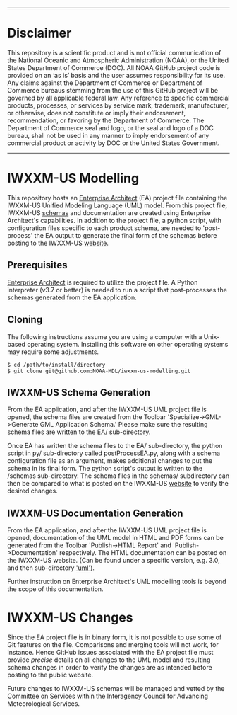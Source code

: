 ------------------------------------------
# Disclaimer
This repository is a scientific product and is not official communication of the National Oceanic and Atmospheric Administration (NOAA), or the United States Department of Commerce (DOC). All NOAA GitHub project code is provided on an ‘as is’ basis and the user assumes responsibility for its use. Any claims against the Department of Commerce or Department of Commerce bureaus stemming from the use of this GitHub project will be governed by all applicable federal law. Any reference to specific commercial products, processes, or services by service mark, trademark, manufacturer, or otherwise, does not constitute or imply their endorsement, recommendation, or favoring by the Department of Commerce. The Department of Commerce seal and logo, or the seal and logo of a DOC bureau, shall not be used in any manner to imply endorsement of any commercial product or activity by DOC or the United States Government.

------------------------------------------
# IWXXM-US Modelling
This repository hosts an [Enterprise Architect](https://sparxsystems.com/enterprise-architect/index.html) (EA) project file containing the IWXXM-US Unified Modeling Language (UML) model. From this project file, IWXXM-US [schemas](https://nws.weather.gov/schemas/iwxxm-us) and documentation are created using Enterprise Architect's capabilities. In addition to the project file, a python script, with configuration files specific to each product schema, are needed to 'post-process' the EA output to generate the final form of the schemas before posting to the IWXXM-US [website](https://nws.weather.gov/schemas/iwxxm-us).

## Prerequisites
[Enterprise Architect](https://sparxsystems.com/enterprise-architect/index.html) is required to utilize the project file. A Python interpreter (v3.7 or better) is needed to run a script that post-processes the schemas generated from the EA application.

## Cloning
The following instructions assume you are using a computer with a Unix-based operating system. Installing this software on other operating systems may require some adjustments. 

	$ cd /path/to/install/directory
	$ git clone git@github.com:NOAA-MDL/iwxxm-us-modelling.git

## IWXXM-US Schema Generation
From the EA application, and after the IWXXM-US UML project file is opened, the schema files are created from the Toolbar 'Specialize->GML->Generate GML Application Schema.' Please make sure the resulting schema files are written to the EA/ sub-directory.

Once EA has written the schema files to the EA/ sub-directory, the python script in py/ sub-directory called postProcessEA.py, along with a schema configuration file as an argument, makes additional changes to put the schema in its final form. The python script's output is written to the /schemas sub-directory. The schema files in the schemas/ subdirectory can then be compared to what is posted on the IWXXM-US [website](https://nws.weather.gov/schemas/iwxxm-us) to verify the desired changes.

## IWXXM-US Documentation Generation
From the EA application, and after the IWXXM-US UML project file is opened, documentation of the UML model in HTML and PDF forms can be generated from the Toolbar 'Publish->HTML Report' and 'Publish->Documentation' respectively. The HTML documentation can be posted on the IWXXM-US website. (Can be found under a specific version, e.g. 3.0, and then sub-directory ['uml'](https://nws.weather.gov/schemas/iwxxm-us/3.0/uml)).

Further instruction on Enterprise Architect's UML modelling tools is beyond the scope of this documentation.

# IWXXM-US Changes
Since the EA project file is in binary form, it is not possible to use some of Git features on the file. Comparisons and merging tools will not work, for instance. Hence GitHub issues associated with the EA project file must provide *precise* details on all changes to the UML model and resulting schema changes in order to verify the changes are as intended before posting to the public website.

Future changes to IWXXM-US schemas will be managed and vetted by the Committee on Services within the Interagency Council for Advancing Meteorological Services.

